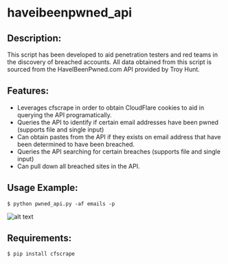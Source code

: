 # haveibeenpwned_api

## Description:
This script has been developed to aid penetration testers and red teams in the discovery of breached accounts. All data obtained from this script is sourced from the HaveIBeenPwned.com API provided by Troy Hunt.


## Features:
* Leverages cfscrape in order to obtain CloudFlare cookies to aid in querying the API programatically.
* Queries the API to identify if certain email addresses have been pwned (supports file and single input)
* Can obtain pastes from the API if they exists on email address that have been determined to have been breached.
* Queries the API searching for certain breaches (supports file and single input)
* Can pull down all breached sites in the API.

## Usage Example:
```$ python pwned_api.py -af emails -p```

![alt text](image.png "Usage Example")

## Requirements:
```$ pip install cfscrape```
